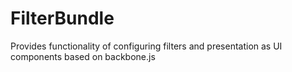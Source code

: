 FilterBundle
============

Provides functionality of configuring filters and presentation as UI components based on backbone.js